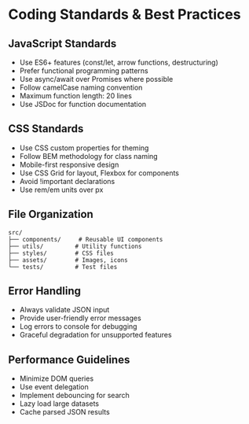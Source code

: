 # Coding Standards & Best Practices

## JavaScript Standards
- Use ES6+ features (const/let, arrow functions, destructuring)
- Prefer functional programming patterns
- Use async/await over Promises where possible
- Follow camelCase naming convention
- Maximum function length: 20 lines
- Use JSDoc for function documentation

## CSS Standards
- Use CSS custom properties for theming
- Follow BEM methodology for class naming
- Mobile-first responsive design
- Use CSS Grid for layout, Flexbox for components
- Avoid !important declarations
- Use rem/em units over px

## File Organization
```
src/
├── components/     # Reusable UI components
├── utils/         # Utility functions
├── styles/        # CSS files
├── assets/        # Images, icons
└── tests/         # Test files
```

## Error Handling
- Always validate JSON input
- Provide user-friendly error messages
- Log errors to console for debugging
- Graceful degradation for unsupported features

## Performance Guidelines
- Minimize DOM queries
- Use event delegation
- Implement debouncing for search
- Lazy load large datasets
- Cache parsed JSON results